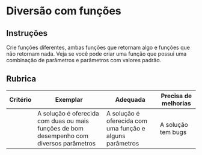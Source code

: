 # Diversão com funções

## Instruções

Crie funções diferentes, ambas funções que retornam algo e funções que não retornam nada.
Veja se você pode criar uma função que possui uma combinação de parâmetros e parâmetros com valores padrão.

## Rubrica

| Critério | Exemplar                                                                              | Adequada                                                         | Precisa de melhorias |
| -------- | -------------------------------------------------------------------------------------- | ---------------------------------------------------------------- | ----------------- |
|          | A solução é oferecida com duas ou mais funções de bom desempenho com diversos parâmetros | A solução é oferecida com uma função e alguns parâmetros | A solução tem bugs |
